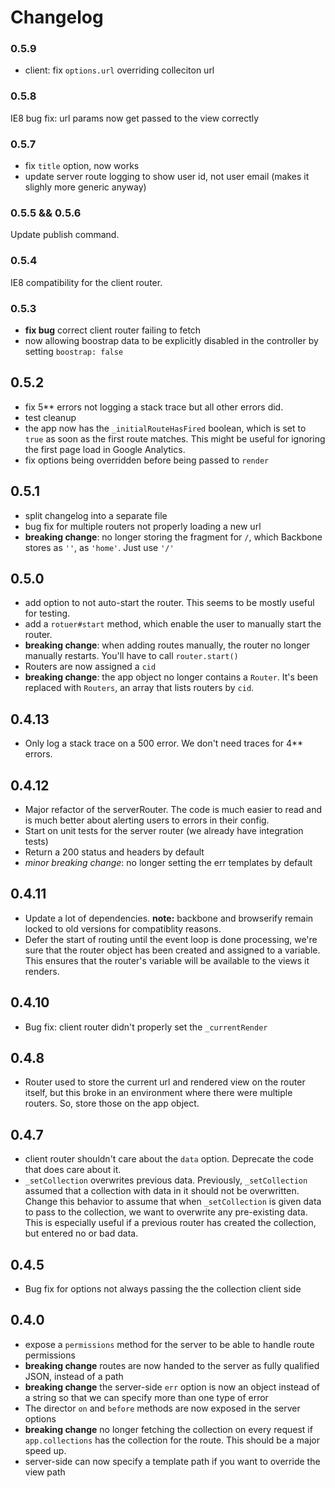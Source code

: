 # Changelog

### 0.5.9
* client: fix `options.url` overriding colleciton url

### 0.5.8
IE8 bug fix: url params now get passed to the view correctly

### 0.5.7
* fix `title` option, now works
* update server route logging to show user id, not user email (makes it slighly more generic anyway)

### 0.5.5 && 0.5.6
Update publish command.

### 0.5.4
IE8 compatibility for the client router.

### 0.5.3
* **fix bug** correct client router failing to fetch
* now allowing boostrap data to be explicitly disabled in the controller by setting `boostrap: false`

## 0.5.2
* fix 5** errors not logging a stack trace but all other errors did.
* test cleanup
* the app now has the `_initialRouteHasFired` boolean, which is set to `true` as soon as the first route matches. This might be useful for ignoring the first page load in Google Analytics.
* fix options being overridden before being passed to `render`

## 0.5.1
* split changelog into a separate file
* bug fix for multiple routers not properly loading a new url
* **breaking change**: no longer storing the fragment for `/`, which Backbone stores as `''`, as `'home'`. Just use `'/'`

## 0.5.0
* add option to not auto-start the router. This seems to be mostly useful for testing.
* add a `rotuer#start` method, which enable the user to manually start the router.
* **breaking change**: when adding routes manually, the router no longer manually restarts. You'll have to call `router.start()`
* Routers are now assigned a `cid`
* **breaking change**: the app object no longer contains a `Router`. It's been replaced with `Routers`, an array that lists routers by `cid`.

## 0.4.13
* Only log a stack trace on a 500 error. We don't need traces for 4** errors.

## 0.4.12
* Major refactor of the serverRouter. The code is much easier to read and is much better about alerting users to errors in their config.
* Start on unit tests for the server router (we already have integration tests)
* Return a 200 status and headers by default
* *minor breaking change*: no longer setting the err templates by default

## 0.4.11
* Update a lot of dependencies. __note:__ backbone and browserify remain locked to old versions for compatiblity reasons.
* Defer the start of routing until the event loop is done processing, we're sure that the router object has been created and assigned to a variable. This ensures that the router's variable will be available to the views it renders.

## 0.4.10
* Bug fix: client router didn't properly set the `_currentRender`

## 0.4.8
* Router used to store the current url and rendered view on the router itself, but this broke in an environment where there were multiple routers. So, store those on the app object.

## 0.4.7
* client router shouldn't care about the `data` option. Deprecate the code that does care about it.
* `_setCollection` overwrites previous data. Previously, `_setCollection` assumed that a collection with data in it should not be overwritten. Change this behavior to assume that when `_setCollection` is given data to pass to the collection, we want to overwrite any pre-existing data. This is especially useful if a previous router has created the collection, but entered no or bad data.

## 0.4.5
* Bug fix for options not always passing the the collection client side

## 0.4.0
* expose a `permissions` method for the server to be able to handle route permissions
* **breaking change** routes are now handed to the server as fully qualified JSON, instead of a path
* **breaking change** the server-side `err` option is now an object instead of a string so that we can specify more than one type of error
* The director `on` and `before` methods are now exposed in the server options
* **breaking change** no longer fetching the collection on every request if `app.collections` has the collection for the route. This should be a major speed up.
* server-side can now specify a template path if you want to override the view path
